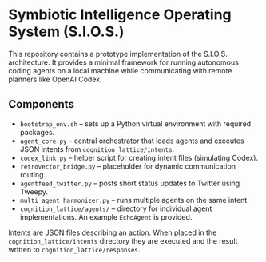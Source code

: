 # Symbiotic Intelligence Operating System (S.I.O.S.)

This repository contains a prototype implementation of the S.I.O.S. architecture.
It provides a minimal framework for running autonomous coding agents on a local
machine while communicating with remote planners like OpenAI Codex.

## Components

- `bootstrap_env.sh` – sets up a Python virtual environment with required
  packages.
- `agent_core.py` – central orchestrator that loads agents and executes JSON
  intents from `cognition_lattice/intents`.
- `codex_link.py` – helper script for creating intent files (simulating Codex).
- `retrovector_bridge.py` – placeholder for dynamic communication routing.
- `agentfeed_twitter.py` – posts short status updates to Twitter using Tweepy.
- `multi_agent_harmonizer.py` – runs multiple agents on the same intent.
- `cognition_lattice/agents/` – directory for individual agent implementations.
  An example `EchoAgent` is provided.

Intents are JSON files describing an action. When placed in the
`cognition_lattice/intents` directory they are executed and the result written to
`cognition_lattice/responses`.
